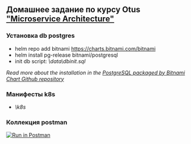## Домашнее задание по курсу Otus ["Microservice Architecture"] 

### Установка db postgres
- helm repo add bitnami https://charts.bitnami.com/bitnami
- helm install pg-release bitnami/postgresql
- init db script: *\data\dbinit.sql*

*Read more about the installation in the [PostgreSQL packaged by Bitnami Chart Github repository]*

### Манифесты k8s
- *\k8s*


### Коллекция postman
[![Run in Postman](https://run.pstmn.io/button.svg)](https://app.getpostman.com/run-collection/8684620-ba32462f-a795-4ba2-b9bd-8cbc4e8a3d00?action=collection%2Ffork&collection-url=entityId%3D8684620-ba32462f-a795-4ba2-b9bd-8cbc4e8a3d00%26entityType%3Dcollection%26workspaceId%3D1c9635ea-c5e7-4ae3-ab6d-7fe223a5b93c)

["Microservice Architecture"]:(https://otus.ru/lessons/microservice-architecture/?int_source=courses_catalog&int_term=programming)
[PostgreSQL packaged by Bitnami Chart Github repository]:(https://github.com/bitnami/charts/tree/master/bitnami/postgresql/#installing-the-chart)